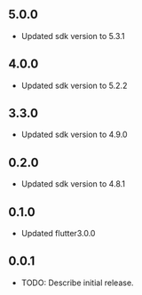 ## 5.0.0

* Updated sdk version to 5.3.1

## 4.0.0

* Updated sdk version to 5.2.2

## 3.3.0

* Updated sdk version to 4.9.0

## 0.2.0

* Updated sdk version to 4.8.1

## 0.1.0

* Updated flutter3.0.0

## 0.0.1

* TODO: Describe initial release.
